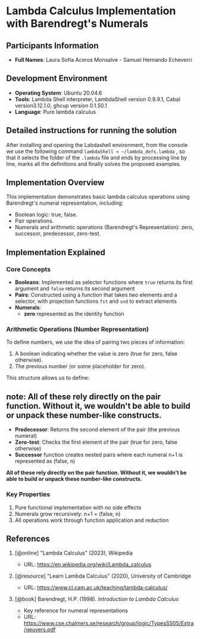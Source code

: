 # Lambda Calculus Implementation with Barendregt's Numerals

## Participants Information
- **Full Names**: Laura Sofía Aceros Monsalve - Samuel Hernando Echeverri

## Development Environment
- **Operating System**: Ubuntu 20.04.6
- **Tools**: Lambda Shell interpreter, LambdaShell version 0.9.9.1, Cabal version3.12.1.0, ghcup version 0.1.50.1
- **Language**: Pure lambda calculus

## Detailed instructions for running the solution
After installing and opening the Labdashell environment, from the console we use the following command `lambdaShell < ~/lambda_defs.lambda` , so that it selects the folder of the `.lambda` file and ends by processing line by line, marks all the definitions and finally solves the proposed examples.

## Implementation Overview
This implementation demonstrates basic lambda calculus operations using Barendregt's numeral representation, including:

- Boolean logic: true, false.
- Pair operations.
- Numerals and arithmetic operations (Barendregt's Representation): zero, successor, predecessor, zero-test.

## Implementation Explained

### Core Concepts
- **Booleans**: Implemented as selector functions where `true` returns its first argument and `false` returns its second argument
- **Pairs**: Constructed using a function that takes two elements and a selector, with projection functions `fst` and `snd` to extract elements
- **Numerals**: 
  - **zero** represented as the identity function

### Arithmetic Operations (Number Representation)
To define numbers, we use the idea of pairing two pieces of information:
1. A boolean indicating whether the value is zero (true for zero, false otherwise).
2. The previous number (or some placeholder for zero).
   
This structure allows us to define:

## note: **All of these rely directly on the pair function. Without it, we wouldn't be able to build or unpack these number-like constructs.**

- **Predecessor**: Returns the second element of the pair (the previous numeral)
- **Zero-test**: Checks the first element of the pair (true for zero, false otherwise)
- **Successor** function creates nested pairs where each numeral n+1 is represented as (false, n)


**All of these rely directly on the pair function. Without it, we wouldn't be able to build or unpack these number-like constructs.**

### Key Properties
1. Pure functional implementation with no side effects
2. Numerals grow recursively: n+1 = (false, n)
3. All operations work through function application and reduction

## References 

1. [@online] "Lambda Calculus" (2023), Wikipedia
   - URL: https://en.wikipedia.org/wiki/Lambda_calculus

2. [@resource] "Learn Lambda Calculus" (2020), University of Cambridge
   - URL: https://www.cl.cam.ac.uk/teaching/lambda-calculus/
  
3. [@book] Barendregt, H.P. (1998). *Introduction to Lambda Calculus*
   - Key reference for numeral representations
   - URL: https://www.cse.chalmers.se/research/group/logic/TypesSS05/Extra/geuvers.pdf
     
